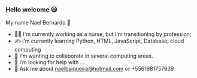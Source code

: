 ### Hello welcome 😃
My name Nael Bernardo 🧔





- 👨‍⚕️ I'm currently working as a nurse, but I'm transitioning by profession;
- ✍ I’m currently learning Python, HTML, JavaScript, Database, cloud computing
- 💪 I'm wanting to collaborate in several computing areas.
- 🤔 I’m looking for help with ...
- 💬 Ask me about naelbsiqueira@hotmail.com or +5561981757939
